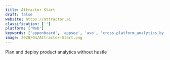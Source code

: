 ```yaml
---
title: Attractor Start
draft: false 
website: https://attractor.ai
classification: ['']
platform: ['Web']
keywords: ['apponboard', 'appsee', 'avo', 'cross-platform_analytics_by_facebook', 'cube.js', 'datadeck_sheets', 'font_pair', 'google_analytics', 'kuku_analytics', 'optician_sans', 'pagerduty', 'payy', 'portia', 'product_hunt_analytics', 'product_hunt_universe', 'profitwell_engagement', 'rentork', 'segment_personas', 'statsbot']
image: 2020/04/Attractor-Start.png
---
```

Plan and deploy product analytics without hustle